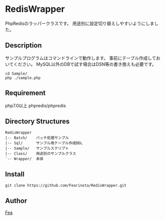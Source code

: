 # RedisWrapper
PhpRedisのラッパークラスです。
用途別に設定切り替えしやすいようにしました。

## Description

サンプルプログラムはコマンドラインで動作します。
事前にテーブル作成しておいてください。
MySQL以外のDBで試す場合はDSN等の書き換えも必要です。

```
cd Sample/
php ./sample.php
```

## Requirement
php7.0以上
phpredis/phpredis

## Directory Structures

```
RedisWrapper
|-- Batch/    バッチ処理サンプル
|-- Sql/      サンプル用テーブル作成DDL
|-- Sample/   サンプルスクリプト
|-- Class/    用途別のサンプルクラス
`-- Wrapper/  本体
```

## Install

```
git clone https://github.com/Fearinota/RedisWrapper.git
```

## Author

[Fea](https://github.com/fearinota)